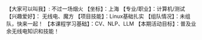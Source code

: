 【大家可以叫我】: 不过一场烟火
【坐标】：上海
【专业/职业】：计算机/测试
【兴趣爱好】： 无线电、魔方
【项目技能】：Linux基础扎实
【组队情况】：未组队，快来一起！
【本课程学习基础】：CV、NLP、LLM
【本期活动目标】：普及业余无线电知识和技能！
